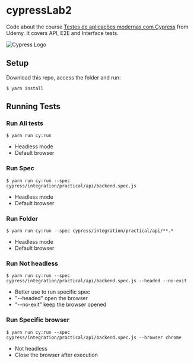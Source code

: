 # cypressLab2

Code about the course [Testes de aplicações modernas com Cypress][1] from Udemy. It covers API, E2E and Interface tests.

![Cypress Logo](https://www.pngkit.com/png/full/411-4116389_cypress-io-logo7639-cypress-io-logo.png)

## Setup
Download this repo, access the folder and run:

`$ yarn install`

## Running Tests

### Run All tests
`$ yarn run cy:run`
* Headless mode
* Default browser

### Run Spec
`$ yarn run cy:run --spec cypress/integration/practical/api/backend.spec.js`
* Headless mode
* Default browser

### Run Folder
`$ yarn run cy:run --spec cypress/integration/practical/api/**.*`
* Headless mode
* Default browser

### Run Not headless
`$ yarn run cy:run --spec cypress/integration/practical/api/backend.spec.js --headed --no-exit`
* Better use to run specific spec
* "--headed" open the browser
* "--no-exit" keep the browser opened

### Run Specific browser
`$ yarn run cy:run --spec cypress/integration/practical/api/backend.spec.js --browser chrome`
* Not headless
* Close the browser after execution

<!-- Links list -->
[1]: https://www.udemy.com/course/testes-cypress/
